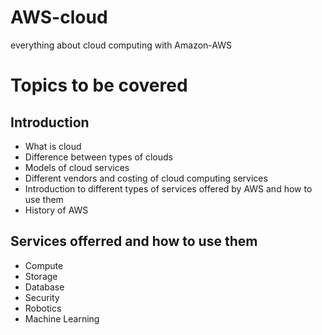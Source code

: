 # AWS-cloud
everything about cloud computing with Amazon-AWS


# Topics to be covered
## Introduction
- What is cloud <br/>
- Difference between types of clouds <br/>
- Models of cloud services <br/>
- Different vendors and costing of cloud computing services <br/>
- Introduction to different types of services offered by AWS and how to use them
- History of AWS

## Services offerred and how to use them
- Compute
- Storage
- Database
- Security
- Robotics
- Machine Learning






